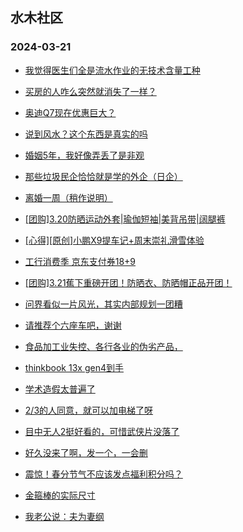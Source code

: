 ## 水木社区 
### 2024-03-21

+ [我觉得医生们全是流水作业的无技术含量工种](https://www.mysmth.net/nForum/article/Shuibuzhao/52269)

+ [买房的人咋么突然就消失了一样？](https://www.mysmth.net/nForum/article/OurEstate/2926280)

+ [奥迪Q7现在优惠巨大？](https://www.mysmth.net/nForum/article/AutoWorld/1944793965)

+ [说到风水？这个东西是真实的吗](https://www.mysmth.net/nForum/article/Weiqi/677748)

+ [婚姻5年，我好像弄丢了是非观](https://www.mysmth.net/nForum/article/FamilyLife/1766626807)

+ [那些垃圾民企恰恰就是学的外企（日企）](https://www.mysmth.net/nForum/article/WorkingLife/11052)

+ [离婚一周（稍作说明）](https://www.mysmth.net/nForum/article/Divorce/2070622)

+ [[团购]3.20防晒运动外套|瑜伽短袖|美背吊带|阔腿裤](https://www.mysmth.net/nForum/article/ADAgent_TG/1319032)

+ [[心得][原创]小鹏X9提车记+周末崇礼滑雪体验](https://www.mysmth.net/nForum/article/GreenAuto/1508440)

+ [工行消费季 京东支付券18+9](https://www.mysmth.net/nForum/article/CouponsLife/4481300)

+ [[团购]3.21蕉下重磅开团！防晒衣、防晒帽正品开团！](https://www.mysmth.net/nForum/article/ADAgent_TG/1319105)

+ [问界看似一片风光，其实内部规划一团糟](https://www.mysmth.net/nForum/article/GreenAuto/1509037)

+ [请推荐个六座车吧，谢谢](https://www.mysmth.net/nForum/article/AutoWorld/1944793062)

+ [食品加工业失控、各行各业的伪劣产品，](https://www.mysmth.net/nForum/article/MyFamily/251653)

+ [thinkbook 13x gen4到手](https://www.mysmth.net/nForum/article/Notebook/1991073)

+ [学术造假太普遍了](https://www.mysmth.net/nForum/article/QingJiao/853858)

+ [2/3的人同意，就可以加电梯了呀](https://www.mysmth.net/nForum/article/OurEstate/2926357)

+ [目中无人2挺好看的，可惜武侠片没落了](https://www.mysmth.net/nForum/article/Movielife/5501)

+ [好久没来了啊，发一个，一会删](https://www.mysmth.net/nForum/article/FashionShow/505628)

+ [震惊！春分节气不应该发点福利积分吗？](https://www.mysmth.net/nForum/article/Single/4590220)

+ [金箍棒的实际尺寸](https://www.mysmth.net/nForum/article/Emprise/386749)

+ [我老公说：夫为妻纲](https://www.mysmth.net/nForum/article/FamilyLife/1766629238)

